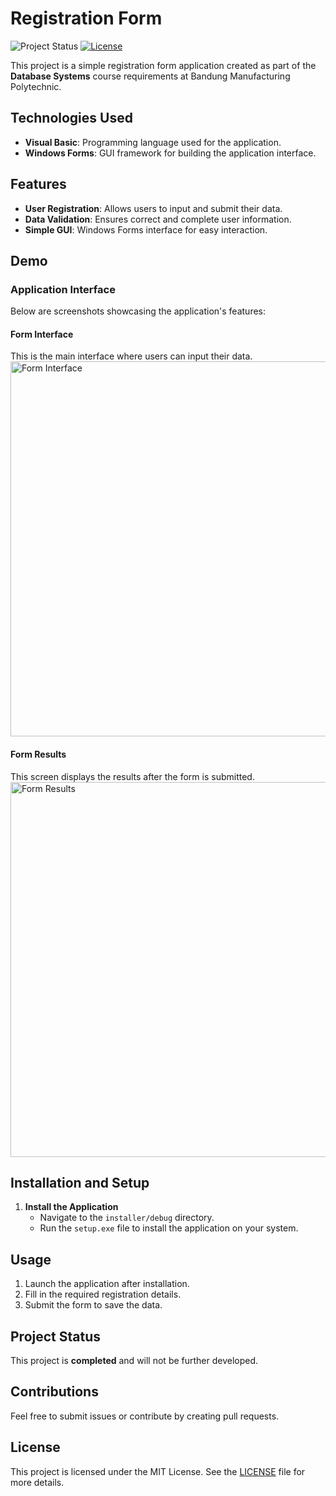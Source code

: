 # Registration Form

![Project Status](https://img.shields.io/badge/status-completed-brightgreen) [![License](https://img.shields.io/badge/license-MIT-blue)](./LICENSE)

This project is a simple registration form application created as part of the **Database Systems** course requirements at Bandung Manufacturing Polytechnic.

## Technologies Used
- **Visual Basic**: Programming language used for the application.
- **Windows Forms**: GUI framework for building the application interface.

## Features
- **User Registration**: Allows users to input and submit their data.
- **Data Validation**: Ensures correct and complete user information.
- **Simple GUI**: Windows Forms interface for easy interaction.

## Demo

### **Application Interface**

Below are screenshots showcasing the application's features:

#### Form Interface
This is the main interface where users can input their data.  
<img src="https://github.com/user-attachments/assets/832c1f62-0676-45fe-ba21-b0cceee5caba" alt="Form Interface" width="600">

#### **Form Results**
This screen displays the results after the form is submitted.  
<img src="https://github.com/user-attachments/assets/3c90cf9d-adb7-4345-9b37-87154d29777d" alt="Form Results" width="600">

## Installation and Setup

1. **Install the Application**  
   - Navigate to the `installer/debug` directory.  
   - Run the `setup.exe` file to install the application on your system.

## Usage
1. Launch the application after installation.
2. Fill in the required registration details.
3. Submit the form to save the data.

## Project Status
This project is **completed** and will not be further developed.

## Contributions
Feel free to submit issues or contribute by creating pull requests.

## License
This project is licensed under the MIT License. See the [LICENSE](LICENSE) file for more details.
